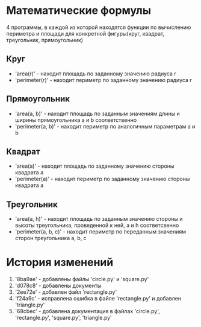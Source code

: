 # Математические формулы
4 программы, в каждой из которой находятся функции по вычислению периметра и площади для конкретной фигуры(круг, квадрат, треугольник, прямоугольник)
## Круг
- 'area(r)' - находит площадь по заданному значению радиуса r
- 'perimeter(r)' - находит периметр по заданному значению радиуса r

## Прямоугольник
- 'area(a, b)' - находит площадь по заданным значениям длины и ширины прямоугольника a и b соответственно
- 'perimeter(a, b)' - находит периметр по аналогичным параметрам a и b

## Квадрат
- 'area(a)' - находит площадь по заданному значению стороны квадрата a
- 'perimeter(a)' - находит периметр по заданному значению стороны квадрата a

## Треугольник
- 'area(a, h)' - находит площадь по заданным значению стороны и высоты треугольника, проведенной к ней, a и h соответсвенно
- 'perimeter(a, b, с)' - находит периметр по переданным значениям сторон треугольника a, b, c

# История изменений
1. '8ba9ae' - добавлены файлы 'circle.py' и 'square.py'
2. 'd078c8' - добавлены документы
3. '2ee72e' - добавлен файл 'rectangle.py'
4. 'f24a9c' - исправлена ошибка в файле 'rectangle.py' и добавлен 'triangle.py'
5. '68cbec' - добавлена документация в файлах 'circle.py', 'rectangle.py', 'square.py', 'triangle.py'